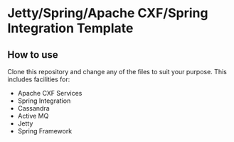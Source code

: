 Jetty/Spring/Apache CXF/Spring Integration Template
===================================================

How to use
----------

Clone this repository and change any of the files to suit your purpose.  This includes facilities for:

* Apache CXF Services
* Spring Integration
* Cassandra
* Active MQ
* Jetty
* Spring Framework


